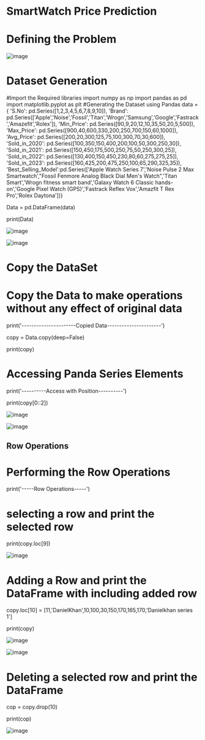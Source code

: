 # **SmartWatch Price Prediction**


 # **Defining the Problem**


 ![image](https://github.com/raghuvarm17633/SmartWatch/assets/137690672/f93a0704-3c55-4775-bdd5-1b750e464d15)


# **Dataset Generation**

#Import the Required libraries
import numpy as np
import pandas as pd
import matplotlib.pyplot as plt
#Generating the Dataset using Pandas
data = { 'S.No': pd.Series([1,2,3,4,5,6,7,8,9,10]),
         'Brand': pd.Series(['Apple','Noise','Fossil','Titan','Wrogn','Samsung','Google','Fastrack','Amazefit','Rolex']),
         'Min_Price': pd.Series([90,9,20,12,10,35,50,20,5,500]),
         'Max_Price': pd.Series([900,40,600,330,200,250,700,150,60,1000]),
         'Avg_Price': pd.Series([200,20,300,125,75,100,300,70,30,600]),
         'Sold_in_2020': pd.Series([100,350,150,400,200,100,50,300,250,30]),
         'Sold_in_2021': pd.Series([150,450,175,500,250,75,50,250,300,25]),
         'Sold_in_2022': pd.Series([130,400,150,450,230,80,60,275,275,25]),
         'Sold_in_2023': pd.Series([160,425,200,475,250,100,65,290,325,35]),
         'Best_Selling_Model':pd.Series(['Apple Watch Series 7','Noise Pulse 2 Max Smartwatch',"Fossil Fenmore Analog Black Dial Men's Watch",'Titan Smart','Wrogn fitness smart band','Galaxy Watch 6 Classic hands-on','Google Pixel Watch (GPS)','Fastrack Reflex Vox','Amazfit T Rex Pro','Rolex Daytona'])}

Data = pd.DataFrame(data)

print(Data)



 ![image](https://github.com/raghuvarm17633/SmartWatch/assets/137690672/fe453980-9abd-42ed-a18d-a221ff97e1d6)


 ![image](https://github.com/raghuvarm17633/SmartWatch/assets/137690672/13840553-dcca-4cfd-939a-35e95b0dac56)


 # **Copy the DataSet**

 # Copy the Data to make operations without any effect of original data

print('----------------------Copied Data----------------------')


copy = Data.copy(deep=False)

print(copy)

# Accessing Panda Series Elements

print('----------Access with Position----------')

print(copy[0::2])



![image](https://github.com/raghuvarm17633/SmartWatch/assets/137690672/976c1dce-579a-4c49-89bf-deee4a137ffd)

![image](https://github.com/raghuvarm17633/SmartWatch/assets/137690672/c1b36d74-6ea2-4121-8b55-475d38bf3eec)


## Row Operations

# Performing the Row Operations

print('-----Row Operations-----')

# selecting a row and print the selected row

print(copy.loc[9])

![image](https://github.com/raghuvarm17633/SmartWatch/assets/137690672/65fbd0e9-d2f9-444f-8d01-a719715e6523)


# Adding a Row and print the DataFrame with including added row

copy.loc[10] = [11,'DanielKhan',10,100,30,150,170,165,170,'Danielkhan series 1']

print(copy)


![image](https://github.com/raghuvarm17633/SmartWatch/assets/137690672/2991607a-182e-4c1b-982a-adc5414ed000)

![image](https://github.com/raghuvarm17633/SmartWatch/assets/137690672/7781f880-de2f-4c6b-9f13-57592bfaf1cf)


# Deleting a selected row and print the DataFrame
cop = copy.drop(10)

print(cop)

![image](https://github.com/raghuvarm17633/SmartWatch/assets/137690672/896e1005-0f48-4f7a-9b21-bd8c49943672)



